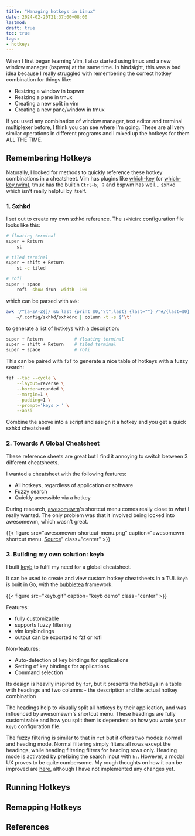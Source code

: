```yaml
---
title: "Managing hotkeys in Linux"
date: 2024-02-20T21:37:00+08:00
lastmod:
draft: true
toc: true
tags:
- hotkeys
---
```


When I first began learning Vim, I also started using tmux and a new window
manager (bspwm) at the same time. In hindsight, this was a bad idea
because I really struggled with remembering the correct hotkey combination for
things like:

- Resizing a window in bspwm
- Resizing a pane in tmux
- Creating a new split in vim
- Creating a new pane/window in tmux

If you used any combination of window manager, text editor and terminal
multiplexer before, I think you can see where I'm going. These are all very
similar operations in different programs and I mixed up the hotkeys for them ALL
THE TIME.

## Remembering Hotkeys

Naturally, I looked for methods to quickly reference these hotkey combinations
in a cheatsheet. Vim has
plugins like [which-key](https://github.com/liuchengxu/vim-which-key) (or
[which-key.nvim](https://github.com/folke/which-key.nvim)), tmux has the builtin
`Ctrl+b; ?` and bspwm has well... sxhkd which isn't really helpful by itself.

### 1. Sxhkd

I set out to create my own sxhkd reference. The `sxhkdrc` configuration file
looks like this:

```bash
# floating terminal
super + Return
	st

# tiled terminal
super + shift + Return
    st -c tiled

# rofi
super + space
	rofi -show drun -width -100
```

which can be parsed with `awk`:

```bash
awk '/^[a-zA-Z{]/ && last {print $0,"\t",last} {last=""} /^#/{last=$0}' \
    ~/.config/sxhkd/sxhkdrc | column -t -s $'\t'
```

to generate a list of hotkeys with a description:

```bash
super + Return            # floating terminal
super + shift + Return    # tiled terminal
super + space             # rofi
```

This can be paired with `fzf` to generate a nice table of hotkeys with a fuzzy
search:

```bash
fzf --tac --cycle \
    --layout=reverse \
    --border=rounded \
    --margin=1 \
    --padding=1 \
    --prompt='keys > ' \
    --ansi
```

Combine the above into a script and assign it a hotkey and you get a quick sxhkd
cheatsheet!

### 2. Towards A Global Cheatsheet

These reference sheets are great but I find it annoying to switch between 3
different cheatsheets.

I wanted a cheatsheet with the following features:

- All hotkeys, regardless of application or software
- Fuzzy search
- Quickly accessible via a hotkey

During research, [awesomewm](https://awesomewm.org/)'s shortcut menu comes
really close to what I really wanted. The only problem was that it involved
being locked into awesomewm, which wasn't great.

{{< figure src="awesomewm-shortcut-menu.png" caption="awesomewm shortcut menu. [Source](https://stackoverflow.com/questions/73519361/awesome-wm-shortcut-to-toggle-or-make-a-window-sticky-this-shortcut-is-not-show)" class="center" >}}

### 3. Building my own solution: keyb

I built [keyb](https://github.com/kencx/keyb) to fulfil my need for a global
cheatsheet.

It can be used to create and view custom hotkey cheatsheets in a TUI.  `keyb` is
built in Go, with the
[bubbletea](https://github.com/charmbracelet/bubbletea/tree/master) framework.

{{< figure src="keyb.gif" caption="keyb demo" class="center" >}}

Features:
- fully customizable
- supports fuzzy filtering
- vim keybindings
- output can be exported to fzf or rofi

Non-features:
- Auto-detection of key bindings for applications
- Setting of key bindings for applications
- Command selection

Its design is heavily inspired by `fzf`, but it presents the hotkeys in a table with headings and two columns - the description and the actual hotkey combination

<!-- Comparison image between fzf and keyb -->

The headings help to visually split all hotkeys by their application, and was
influenced by awesomewm's shortcut menu. These headings are fully customizable
and how you split them is dependent on how you wrote your `keyb` configuration
file.

The fuzzy filtering is similar to that in `fzf` but it offers two modes: normal
and heading mode. Normal filtering simply filters all rows except the headings,
while heading filtering filters for heading rows only. Heading mode is activated
by prefixing the search input with `h:`. However, a modal UX proves to be quite
cumbersome. My rough thoughts on how it can be improved are
[here](https://github.com/kencx/keyb/issues/16), although I have not implemented
any changes yet.

## Running Hotkeys

## Remapping Hotkeys

## References
